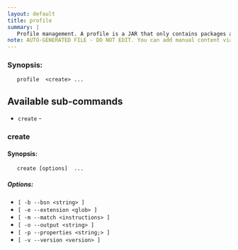 ```yaml
---
layout: default
title: profile
summary: |
   Profile management. A profile is a JAR that only contains packages and capabilities
note: AUTO-GENERATED FILE - DO NOT EDIT. You can add manual content via same filename in _ext sub-folder. 
---
```


### Synopsis: #
	   profile  <create> ...

## Available sub-commands #
-  `create` -   

### create #
#### Synopsis: #
	   create [options]  ...


##### Options: #
- `[ -b --bsn <string> ]` 
- `[ -e --extension <glob> ]` 
- `[ -m --match <instructions> ]` 
- `[ -o --output <string> ]` 
- `[ -p --properties <string;> ]` 
- `[ -v --version <version> ]` 

